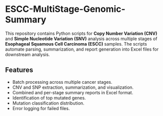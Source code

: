 # ESCC-MultiStage-Genomic-Summary
This repository contains Python scripts for **Copy Number Variation (CNV)** and **Simple Nucleotide Variation (SNV)** analysis across multiple stages of **Esophageal Squamous Cell Carcinoma (ESCC)** samples. The scripts automate parsing, summarization, and report generation into Excel files for downstream analysis.

##  Features
- Batch processing across multiple cancer stages.
- CNV and SNP extraction, summarization, and visualization.
- Combined and per-stage summary reports in Excel format.
- Identification of top mutated genes.
- Mutation classification distribution.
- Error logging for failed files.
